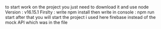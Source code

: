to start work on the project you just need to download it and use 
node Version : v16.15.1
Firslty : write  npm install 
then write in console : npm run start 
after that you will start the project 
i used here firebase instead of the mock API which  was in the file 
